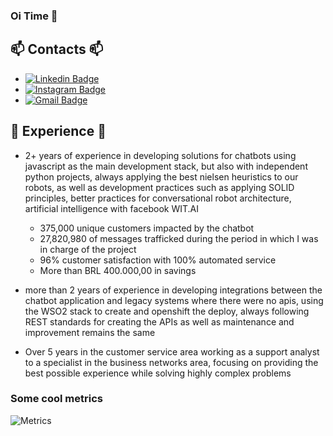 ### Oi Time 👋

<!--
**alrtas/alrtas** is a ✨ _special_ ✨ repository because its `README.md` (this file) appears on your GitHub profile.
-->

## 📫 Contacts 📫
 - [![Linkedin Badge](https://img.shields.io/badge/-alrtas-blue?style=flat-square&logo=Linkedin&logoColor=white&link=https://www.linkedin.com/in/alrtas/)](https://www.linkedin.com/in/alrtas/)
 - [![Instagram Badge](https://img.shields.io/badge/-alrtas-e4405f?style=flat-square&logo=Instagram&logoColor=white&link=https://www.instagram.com/alrtas/)](https://www.instagram.com/alrtas/)
 - [![Gmail Badge](https://img.shields.io/badge/-alrrtas@gmail.com-d14836?style=flat-square&logo=Gmail&logoColor=white&link=mailto:alrrtas@gmail.com)](mailto:alrrtas@gmail.com)

## 🔭 Experience 🔭
 - 2+ years of experience in developing solutions for chatbots using javascript as the main development stack, but also with independent python projects, always applying the best nielsen heuristics to our robots, as well as development practices such as applying SOLID principles, better practices for conversational robot architecture, artificial intelligence with facebook WIT.AI
   - 375,000 unique customers impacted by the chatbot
   - 27,820,980 of messages trafficked during the period in which I was in charge of the project
   - 96% customer satisfaction with 100% automated service
   - More than BRL 400.000,00 in savings 

 - more than 2 years of experience in developing integrations between the chatbot application and legacy systems where there were no apis, using the WSO2 stack to create and openshift the deploy, always following REST standards for creating the APIs as well as maintenance and improvement remains the same

 - Over 5 years in the customer service area working as a support analyst to a specialist in the business networks area, focusing on providing the best possible experience while solving highly complex problems



### Some cool metrics
![Metrics](https://metrics.lecoq.io/alrtas?template=classic&habits=1&languages=1&followup=1&lines=1&achievements=1&notable=1&people=1&languages.limit=8&languages.colors=github&languages.threshold=0%25&habits.from=200&habits.days=14&habits.facts=true&habits.charts=false&people.limit=28&people.size=28&people.types=followers%2C%20following&people.identicons=false&people.shuffle=false&achievements.threshold=C&achievements.secrets=true&achievements.limit=0&config.timezone=America%2FSao_Paulo)

